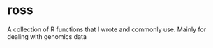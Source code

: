 # ross
A collection of R functions that I wrote and commonly use. Mainly for dealing with genomics data
